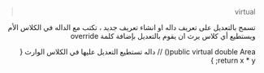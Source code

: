<div dir="rtl">

> virtual

تسمح بالتعديل على تعريف داله او انشاء تعريف جديد ، تكتب مع الداله في الكلاس الأم ويستطيع أي كلاس يرث ان يقوم بالتعديل بإضافة كلمة override

public virtual double Area() // داله تستطيع التعديل عليها في الكلاس الوارث
{
    return x * y;
}

<div>